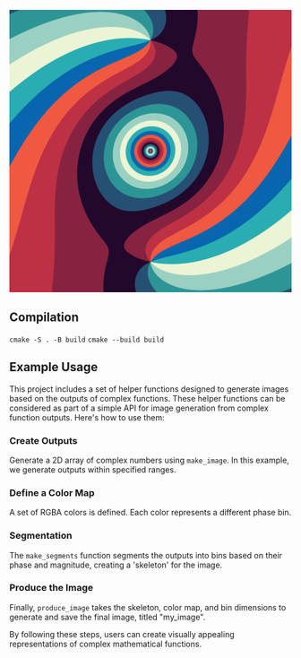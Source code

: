 ![Complex Powers](https://github.com/gametekker/zuu/blob/master/my_image.png "Example Image")
## Compilation
`cmake -S . -B build`
`cmake --build build`

## Example Usage

This project includes a set of helper functions designed to generate images based on the outputs of complex functions. These helper functions can be considered as part of a simple API for image generation from complex function outputs. Here's how to use them:

### Create Outputs
Generate a 2D array of complex numbers using `make_image`. In this example, we generate outputs within specified ranges.

### Define a Color Map
A set of RGBA colors is defined. Each color represents a different phase bin.

### Segmentation
The `make_segments` function segments the outputs into bins based on their phase and magnitude, creating a 'skeleton' for the image.

### Produce the Image
Finally, `produce_image` takes the skeleton, color map, and bin dimensions to generate and save the final image, titled "my_image".

By following these steps, users can create visually appealing representations of complex mathematical functions.
